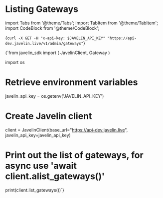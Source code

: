 # Listing Gateways
import Tabs from '@theme/Tabs';
import TabItem from '@theme/TabItem';
import CodeBlock from '@theme/CodeBlock';

<Tabs>
<TabItem value="shell" label="Using the API:">

<CodeBlock
  language="python">
  {`
curl -X GET -H "x-api-key: $JAVELIN_API_KEY" "https://api-dev.javelin.live/v1/admin/gateways"
`}
</CodeBlock>

</TabItem>

<TabItem value="py" label="In Python:">

<CodeBlock
  language="python">
  {`from javelin_sdk import (
    JavelinClient,
    Gateway
)

import os

# Retrieve environment variables
javelin_api_key = os.getenv('JAVELIN_API_KEY')

# Create Javelin client
client = JavelinClient(base_url="https://api-dev.javelin.live",
                       javelin_api_key=javelin_api_key)

# Print out the list of gateways, for async use 'await client.alist_gateways()'
print(client.list_gateways())`}
</CodeBlock>


</TabItem>

</Tabs>
